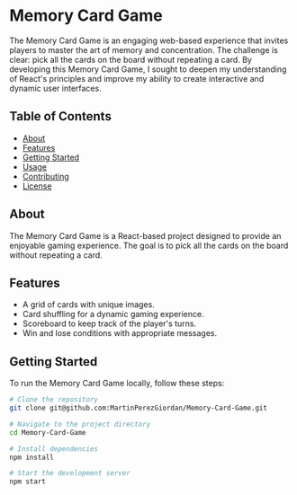 # Memory Card Game

The Memory Card Game is an engaging web-based experience that invites players to master the art of memory and concentration. The challenge is clear: pick all the cards on the board without repeating a card.
By developing this Memory Card Game, I sought to deepen my understanding of React's principles and improve my ability to create interactive and dynamic user interfaces.

## Table of Contents

- [About](#about)
- [Features](#features)
- [Getting Started](#getting-started)
- [Usage](#usage)
- [Contributing](#contributing)
- [License](#license)

## About

The Memory Card Game is a React-based project designed to provide an enjoyable gaming experience. The goal is to pick all the cards on the board without repeating a card.

## Features

- A grid of cards with unique images.
- Card shuffling for a dynamic gaming experience.
- Scoreboard to keep track of the player's turns.
- Win and lose conditions with appropriate messages.

## Getting Started

To run the Memory Card Game locally, follow these steps:

```bash
# Clone the repository
git clone git@github.com:MartinPerezGiordan/Memory-Card-Game.git

# Navigate to the project directory
cd Memory-Card-Game

# Install dependencies
npm install

# Start the development server
npm start
```
